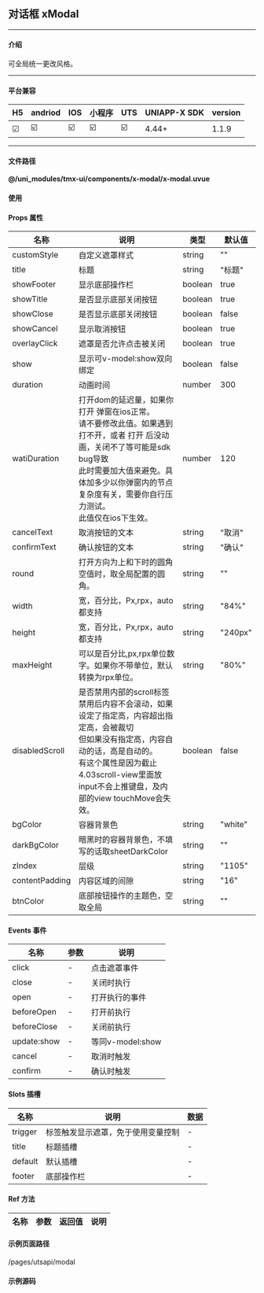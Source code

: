 
## 对话框 xModal

***

#### 介绍

可全局统一更改风格。

***

#### 平台兼容

| H5 | andriod | IOS | 小程序 | UTS | UNIAPP-X SDK | version |
| --- | --- | --- | --- | --- | --- | --- |
| ☑ | ☑️ | ☑️ | ☑️ | ☑️ | 4.44+ | 1.1.9 |

***

#### 文件路径

**@/uni_modules/tmx-ui/components/x-modal/x-modal.uvue**

#### 使用

<x-modal></x-modal>

#### Props 属性

| 名称 | 说明 | 类型 | 默认值 |
| ------ | ---- | ---- | ---- |
| customStyle | 自定义遮罩样式 | string | "" |
| title | 标题 | string | "标题" |
| showFooter | 显示底部操作栏 | boolean | true |
| showTitle | 是否显示底部关闭按钮 | boolean | true |
| showClose | 是否显示底部关闭按钮 | boolean | false |
| showCancel | 显示取消按钮 | boolean | true |
| overlayClick | 遮罩是否允许点击被关闭 | boolean | true |
| show | 显示可v-model:show双向绑定 | boolean | false |
| duration | 动画时间 | number | 300 |
| watiDuration | 打开dom的延迟量，如果你打开 弹窗在ios正常。<br>请不要修改此值。如果遇到打不开，或者 打开 后没动画，关闭不了等可能是sdk bug导致 <br>此时需要加大值来避免。具体加多少以你弹窗内的节点复杂度有关，需要你自行压力测试。<br>此值仅在ios下生效。 | number | 120 |
| cancelText | 取消按钮的文本 | string | "取消" |
| confirmText | 确认按钮的文本 | string | "确认" |
| round | 打开方向为上和下时的圆角<br>空值时，取全局配置的圆角。 | string | "" |
| width | 宽，百分比，Px,rpx，auto都支持 | string | "84%" |
| height | 宽，百分比，Px,rpx，auto都支持 | string | "240px" |
| maxHeight | 可以是百分比,px,rpx单位数字。如果你不带单位，默认转换为rpx单位。 | string | "80%" |
| disabledScroll | 是否禁用内部的scroll标签<br>禁用后内容不会滚动，如果设定了指定高，内容超出指定高，会被裁切<br>但如果没有指定高，内容自动的话，高是自动的。<br>有这个属性是因为截止4.03scroll-view里面放input不会上推键盘，及内部的view touchMove会失效。 | boolean | false |
| bgColor | 容器背景色 | string | "white" |
| darkBgColor | 暗黑时的容器背景色，不填写的话取sheetDarkColor | string | "" |
| zIndex | 层级 | string | "1105" |
| contentPadding | 内容区域的间隙 | string | "16" |
| btnColor | 底部按钮操作的主题色，空取全局 | string | "" |



#### Events 事件

| 名称 | 参数 | 说明 |
| ------ | ---- | ---- |
| click | - | 点击遮罩事件 |
| close | - | 关闭时执行 |
| open | - | 打开执行的事件 |
| beforeOpen | - | 打开前执行 |
| beforeClose | - | 关闭前执行 |
| update:show | - | 等同v-model:show |
| cancel | - | 取消时触发 |
| confirm | - | 确认时触发 |


#### Slots 插槽

| 名称 | 说明 | 数据 |
| ------ | ---- | ---- |
| trigger | 标签触发显示遮罩，免于使用变量控制 | - |
| title | 标题插槽 | - |
| default | 默认插槽 | - |
| footer | 底部操作栏 | - |


#### Ref 方法

| 名称 | 参数 | 返回值 | 说明 |
| ------ | ---- | ---- | ---- |


#### 示例页面路径

/pages/utsapi/modal

#### 示例源码


		
